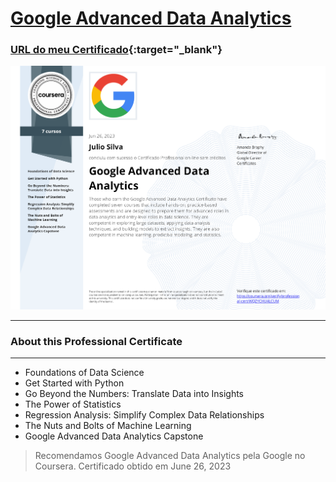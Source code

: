 # <a href='https://www.coursera.org/professional-certificates/ibm-data-science' target="_new">Google Advanced Data Analytics</a>

### [URL do meu Certificado](https://www.coursera.org/account/accomplishments/professional-cert/WQZYCHU4LCUM){:target="_blank"}
![](https://github.com/JulioSilva123/Escolaridade/blob/77a0e3d00a06f248bee18c52d54edea7c8448307/resources/Cert-Google-Advanced-Data-Analytics.png)

---

### About this Professional Certificate




---

* Foundations of Data Science
* Get Started with Python
* Go Beyond the Numbers: Translate Data into Insights
* The Power of Statistics
* Regression Analysis: Simplify Complex Data Relationships
* The Nuts and Bolts of Machine Learning
* Google Advanced Data Analytics Capstone

>Recomendamos Google Advanced Data Analytics pela Google no Coursera. Certificado obtido em June 26, 2023


[1]: https://www.coursera.org/professional-certificates/ibm-data-science?target=_blank